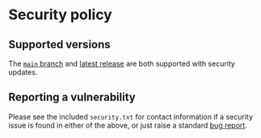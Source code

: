 # Security policy

## Supported versions

The [`main` branch](https://github.com/dosbox-staging/dosbox-staging/tree/main) and
[latest release](https://github.com/dosbox-staging/dosbox-staging/releases)
are both supported with security updates.

## Reporting a vulnerability

Please see the included `security.txt` for contact
information if a security issue is found in either
of the above, or just raise a standard [bug report](https://github.com/dosbox-staging/dosbox-staging/issues/new?template=bug_report.yml&title=Security%20issue:%20).
